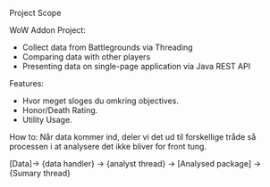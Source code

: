 Project Scope

WoW Addon Project:

- Collect data from Battlegrounds via Threading
- Comparing data with other players
- Presenting data on single-page application via Java REST API

Features: 
- Hvor meget sloges du omkring objectives.
- Honor/Death Rating.
- Utility Usage.

How to:
Når data kommer ind, deler vi det ud til forskellige tråde så processen i at analysere det ikke bliver for front tung.

[Data]-> {data handler} -> {analyst thread} -> [Analysed package] -> {Sumary thread}

